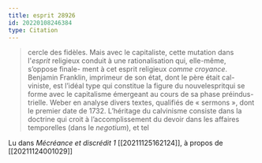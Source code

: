 ```yaml
---
title: esprit 28926
id: 20220108246384
type: Citation
---
```


> cercle des fidèles. Mais avec le capitaliste, cette mutation dans l'*esprit* religieux conduit à une rationalisation qui, elle-même, s’oppose finale- ment à cet esprit religieux *comme croyance*. Benjamin Franklin, imprimeur de son état, dont le père était cal- viniste, est l’idéal type qui constitue la figure du nouvelespritqui se forme avec le capitalisme émergeant au cours de sa phase préindus- trielle. Weber en analyse divers textes, qualifiés de « sermons », dont le premier date de 1732. L’héritage du calvinisme consiste dans la doctrine qui croit à l’accomplissement du devoir dans les affaires temporelles (dans le *negotium*), et tel

Lu dans *Mécréance et discrédit 1* [[20211125162124]], à propos de [[20211124001029]]